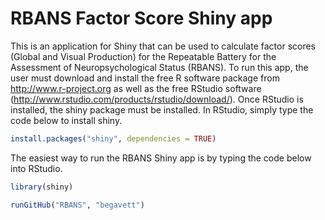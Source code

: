 # RBANS Factor Score Shiny app

This is an application for Shiny that can be used to calculate factor scores (Global and Visual Production) for the Repeatable Battery for the Assessment of Neuropsychological Status (RBANS).
To run this app, the user must download and install the free R software package from http://www.r-project.org as well as the free RStudio software (http://www.rstudio.com/products/rstudio/download/). Once RStudio is installed, the shiny package must be installed. In RStudio, simply type the code below to install shiny.

```R
install.packages("shiny", dependencies = TRUE)
```

The easiest way to run the RBANS Shiny app is by typing the code below into RStudio.

```R
library(shiny)

runGitHub("RBANS", "begavett")
```

